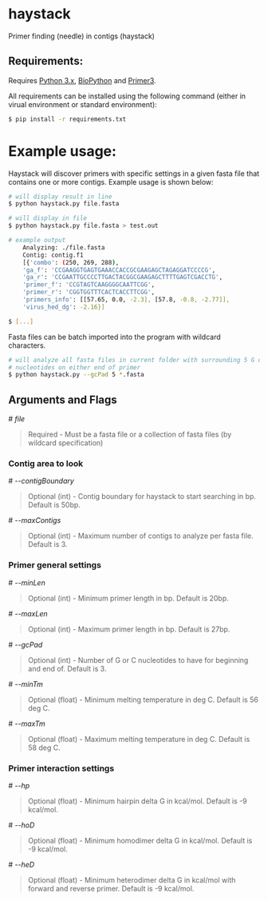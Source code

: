 # haystack
Primer finding (needle) in contigs (haystack)

## Requirements:
Requires [Python 3.x](https://www.python.org/), [BioPython](http://biopython.org/) and [Primer3](https://github.com/libnano/primer3-py).

All requirements can be installed using the following command (either in virual environment or standard environment):
```bash
$ pip install -r requirements.txt
```

# Example usage:
Haystack will discover primers with specific settings in a given fasta file that contains one or more contigs. Example usage is shown below:

```bash
# will display result in line
$ python haystack.py file.fasta

# will display in file
$ python haystack.py file.fasta > test.out

# example output
    Analyzing: ./file.fasta
    Contig: contig.f1
    [{'combo': (250, 269, 288),
    'ga_f': 'CCGAAGGTGAGTGAAACCACCGCGAAGAGCTAGAGGATCCCCG',
    'ga_r': 'CCGAATTGCCCCTTGACTACGGCGAAGAGCTTTTGAGTCGACCTG',
    'primer_f': 'CCGTAGTCAAGGGGCAATTCGG',
    'primer_r': 'CGGTGGTTTCACTCACCTTCGG',
    'primers_info': [[57.65, 0.0, -2.3], [57.8, -0.8, -2.77]],
    'virus_hed_dg': -2.16}]

$ [...]
```

Fasta files can be batch imported into the program with wildcard characters.

```bash
# will analyze all fasta files in current folder with surrounding 5 G or C
# nucleotides on either end of primer
$ python haystack.py --gcPad 5 *.fasta
```

## Arguments and Flags
\# *file*
> Required - Must be a fasta file or a collection of fasta files (by wildcard specification)

### Contig area to look
\# *--contigBoundary*
> Optional (int) - Contig boundary for haystack to start searching in bp. Default is 50bp.

\# *--maxContigs*
> Optional (int) - Maximum number of contigs to analyze per fasta file. Default is 3.

### Primer general settings
\# *--minLen*
> Optional (int) - Minimum primer length in bp. Default is 20bp.

\# *--maxLen*
> Optional (int) - Maximum primer length in bp. Default is 27bp.

\# *--gcPad*
> Optional (int) - Number of G or C nucleotides to have for beginning and end of. Default is 3.

\# *--minTm*
> Optional (float) - Minimum melting temperature in deg C. Default is 56 deg C.

\# *--maxTm*
> Optional (float) - Maximum melting temperature in deg C. Default is 58 deg C.

### Primer interaction settings
\# *--hp*
> Optional (float) - Minimum hairpin delta G in kcal/mol. Default is -9 kcal/mol.

\# *--hoD*
> Optional (float) - Minimum homodimer delta G in kcal/mol. Default is -9 kcal/mol.

\# *--heD*
> Optional (float) - Minimum heterodimer delta G in kcal/mol with forward and reverse primer. Default is -9 kcal/mol.
